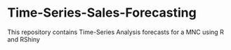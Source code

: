 # Time-Series-Sales-Forecasting
This repository contains Time-Series Analysis forecasts for a MNC using R and RShiny 
